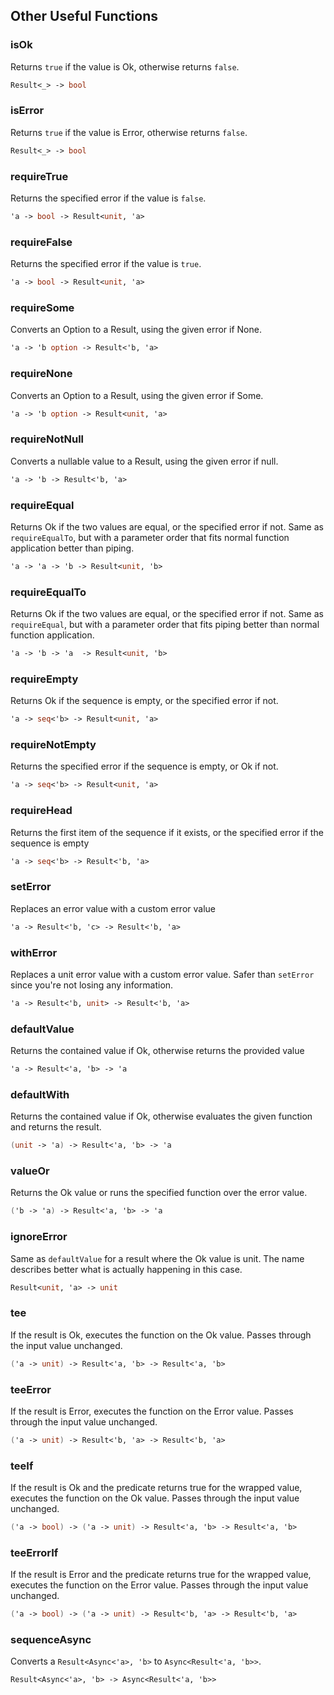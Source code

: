 ## Other Useful Functions

### isOk

Returns `true` if the value is Ok, otherwise returns `false`.
```fsharp
Result<_> -> bool
```

### isError

Returns `true` if the value is Error, otherwise returns `false`.
```fsharp
Result<_> -> bool
```

### requireTrue

Returns the specified error if the value is `false`.
```fsharp
'a -> bool -> Result<unit, 'a>
```
### requireFalse

Returns the specified error if the value is `true`.
```fsharp
'a -> bool -> Result<unit, 'a>
```


### requireSome

Converts an Option to a Result, using the given error if None.
```fsharp
'a -> 'b option -> Result<'b, 'a>
```
### requireNone

Converts an Option to a Result, using the given error if Some.
```fsharp
'a -> 'b option -> Result<unit, 'a>
```
### requireNotNull

Converts a nullable value to a Result, using the given error if null.
```fsharp
'a -> 'b -> Result<'b, 'a>
```


### requireEqual

Returns Ok if the two values are equal, or the specified error if not. Same as `requireEqualTo`, but with a parameter order that fits normal function application better than piping.
```fsharp
'a -> 'a -> 'b -> Result<unit, 'b>
```


### requireEqualTo

Returns Ok if the two values are equal, or the specified error if not. Same as `requireEqual`, but with a parameter order that fits piping better than normal function application.

```fsharp
'a -> 'b -> 'a  -> Result<unit, 'b>
```

### requireEmpty

Returns Ok if the sequence is empty, or the specified error if not.

```fsharp
'a -> seq<'b> -> Result<unit, 'a>
```

### requireNotEmpty

Returns the specified error if the sequence is empty, or Ok if not.

```fsharp
'a -> seq<'b> -> Result<unit, 'a>
```

### requireHead

Returns the first item of the sequence if it exists, or the specified error if the sequence is empty

```fsharp
'a -> seq<'b> -> Result<'b, 'a>
```


### setError

Replaces an error value with a custom error value

```fsharp
'a -> Result<'b, 'c> -> Result<'b, 'a>
```

### withError

Replaces a unit error value with a custom error value. Safer than `setError` since you're not losing any information.

```fsharp
'a -> Result<'b, unit> -> Result<'b, 'a>
```


### defaultValue

Returns the contained value if Ok, otherwise returns the provided value

```fsharp
'a -> Result<'a, 'b> -> 'a
```

### defaultWith

Returns the contained value if Ok, otherwise evaluates the given function and returns the result.

```fsharp
(unit -> 'a) -> Result<'a, 'b> -> 'a
```


### valueOr

Returns the Ok value or runs the specified function over the error value.

```fsharp
('b -> 'a) -> Result<'a, 'b> -> 'a
```


### ignoreError

Same as `defaultValue` for a result where the Ok value is unit. The name describes better what is actually happening in this case.

```fsharp
Result<unit, 'a> -> unit
```

### tee

If the result is Ok, executes the function on the Ok value. Passes through the input value unchanged.

```fsharp
('a -> unit) -> Result<'a, 'b> -> Result<'a, 'b>
```

### teeError

If the result is Error, executes the function on the Error value. Passes through the input value unchanged.

```fsharp
('a -> unit) -> Result<'b, 'a> -> Result<'b, 'a>
```

### teeIf

If the result is Ok and the predicate returns true for the wrapped value, executes the function on the Ok value. Passes through the input value unchanged.

```fsharp
('a -> bool) -> ('a -> unit) -> Result<'a, 'b> -> Result<'a, 'b>
```

### teeErrorIf

If the result is Error and the predicate returns true for the wrapped value, executes the function on the Error value. Passes through the input value unchanged.

```fsharp
('a -> bool) -> ('a -> unit) -> Result<'b, 'a> -> Result<'b, 'a>
```


### sequenceAsync


Converts a `Result<Async<'a>, 'b>` to `Async<Result<'a, 'b>>`.

```fsharp
Result<Async<'a>, 'b> -> Async<Result<'a, 'b>>
```
